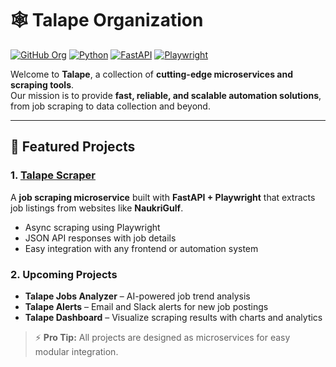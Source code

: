 # 🕸️ Talape Organization

[![GitHub Org](https://img.shields.io/badge/organization-Talape-blue)](https://github.com/talape)
[![Python](https://img.shields.io/badge/python-3.11-blue)](https://www.python.org/)
[![FastAPI](https://img.shields.io/badge/FastAPI-0.101.0-green)](https://fastapi.tiangolo.com/)
[![Playwright](https://img.shields.io/badge/Playwright-1.40.0-purple)](https://playwright.dev/)

Welcome to **Talape**, a collection of **cutting-edge microservices and scraping tools**.  
Our mission is to provide **fast, reliable, and scalable automation solutions**, from job scraping to data collection and beyond.

---

## 🚀 Featured Projects

### 1. [Talape Scraper](https://github.com/talape/talape-scraper)
A **job scraping microservice** built with **FastAPI + Playwright** that extracts job listings from websites like **NaukriGulf**.  
- Async scraping using Playwright  
- JSON API responses with job details  
- Easy integration with any frontend or automation system  

### 2. Upcoming Projects
- **Talape Jobs Analyzer** – AI-powered job trend analysis  
- **Talape Alerts** – Email and Slack alerts for new job postings  
- **Talape Dashboard** – Visualize scraping results with charts and analytics  

> ⚡ **Pro Tip:** All projects are designed as microservices for easy modular integration.

